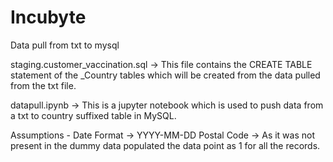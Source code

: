 # Incubyte
Data pull from txt to mysql

staging.customer_vaccination.sql -> This file contains the CREATE TABLE statement 
of the _Country tables which will be created from the data pulled from the txt file.

datapull.ipynb -> This is a jupyter notebook which is used to push data from a txt to 
country suffixed table in MySQL.

Assumptions - 
Date Format -> YYYY-MM-DD
Postal Code -> As it was not present in the dummy data populated the data point as 1 for all the records.

